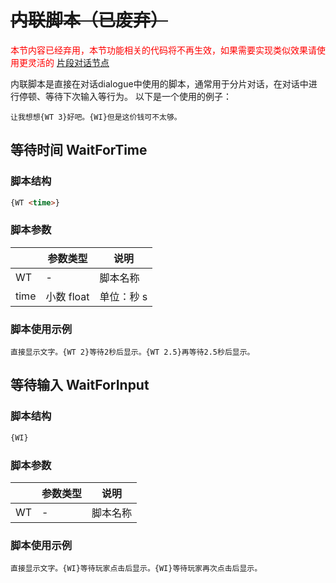 # <s>内联脚本（已废弃）</s>

<span style="color: red;">本节内容已经弃用，本节功能相关的代码将不再生效，如果需要实现类似效果请使用更灵活的 [片段对话节点](../system/types-of-dialogue-node#片段对话节点)</span>

内联脚本是直接在对话dialogue中使用的脚本，通常用于分片对话，在对话中进行停顿、等待下次输入等行为。
以下是一个使用的例子：
```text
让我想想{WT 3}好吧。{WI}但是这价钱可不太够。
```

## 等待时间 WaitForTime
### 脚本结构
```html
{WT <time>}
```
### 脚本参数

|      | 参数类型     | 说明     |
|------|----------|--------|
| WT   | -        | 脚本名称   |
| time | 小数 float | 单位：秒 s |

### 脚本使用示例
```text
直接显示文字。{WT 2}等待2秒后显示。{WT 2.5}再等待2.5秒后显示。
```

## 等待输入 WaitForInput
### 脚本结构
```html
{WI}
```
### 脚本参数

|      | 参数类型     | 说明     |
|------|----------|--------|
| WT   | -        | 脚本名称   |

### 脚本使用示例
```text
直接显示文字。{WI}等待玩家点击后显示。{WI}等待玩家再次点击后显示。
```
